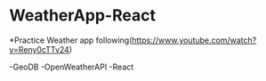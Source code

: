 # WeatherApp-React
*Practice Weather app following(https://www.youtube.com/watch?v=Reny0cTTv24)

-GeoDB
-OpenWeatherAPI
-React
